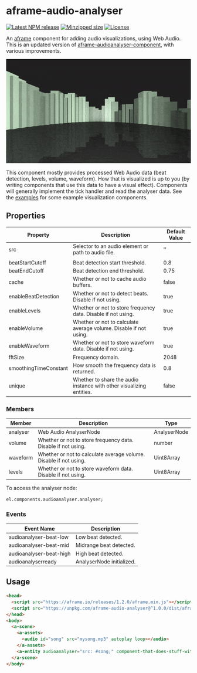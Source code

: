 # aframe-audio-analyser

[![Latest NPM release](https://img.shields.io/npm/v/aframe-audio-analyser.svg)](https://www.npmjs.com/package/aframe-audio-analyser)
[![Minzipped size](https://badgen.net/bundlephobia/minzip/aframe-audio-analyser)](https://bundlephobia.com/result?p=aframe-audio-analyser)
[![License](https://img.shields.io/badge/license-MIT-007ec6.svg)](https://github.com/ryota-mitarai/aframe-audio-analyser/blob/master/LICENSE)

An [aframe](https://github.com/aframevr/aframe) component for adding audio visualizations, using Web Audio. This is an updated version of [aframe-audioanalyser-component](https://www.npmjs.com/package/aframe-audioanalyser-component), with various improvements.

![Example gif](https://github.com/ryota-mitarai/aframe-audio-analyser/blob/master/examples/levels/preview.gif)

This component mostly provides processed Web Audio data (beat detection, levels, volume, waveform). How that is visualized is up to you (by writing components that use this data to have a visual effect). Components will generally implement the tick handler and read the analyser data. See the [examples](https://github.com/ryota-mitarai/aframe-audio-analyser/tree/master/examples) for some example visualization components.

## Properties

| Property              | Description                                                          | Default Value |
| --------------------- | -------------------------------------------------------------------- | ------------- |
| src                   | Selector to an audio element or path to audio file.                  | ''            |
|                       |                                                                      |               |
| beatStartCutoff       | Beat detection start threshold.                                      | 0.8           |
| beatEndCutoff         | Beat detection end threshold.                                        | 0.75          |
| cache                 | Whether or not to cache audio buffers.                               | false         |
| enableBeatDetection   | Whether or not to detect beats. Disable if not using.                | true          |
| enableLevels          | Whether or not to store frequency data. Disable if not using.        | true          |
| enableVolume          | Whether or not to calculate average volume. Disable if not using.    | true          |
| enableWaveform        | Whether or not to store waveform data. Disable if not using.         | true          |
| fftSize               | Frequency domain.                                                    | 2048          |
| smoothingTimeConstant | How smooth the frequency data is returned.                           | 0.8           |
| unique                | Whether to share the audio instance with other visualizing entities. | false         |

### Members

| Member   | Description                                                       | Type         |
| -------- | ----------------------------------------------------------------- | ------------ |
| analyser | Web Audio AnalyserNode                                            | AnalyserNode |
| volume   | Whether or not to store frequency data. Disable if not using.     | number       |
| waveform | Whether or not to calculate average volume. Disable if not using. | Uint8Array   |
| levels   | Whether or not to store waveform data. Disable if not using.      | Uint8Array   |

To access the analyser node:

```
el.components.audioanalyser.analyser;
```

### Events

| Event Name              | Description               |
| ----------------------- | ------------------------- |
| audioanalyser-beat-low  | Low beat detected.        |
| audioanalyser-beat-mid  | Midrange beat detected.   |
| audioanalyser-beat-high | High beat detected.       |
| audioanalyserready      | AnalyserNode initialized. |

## Usage

```html
<head>
  <script src="https://aframe.io/releases/1.2.0/aframe.min.js"></script>
  <script src="https://unpkg.com/aframe-audio-analyser@^1.0.0/dist/aframe-audio-analyser.umd.js"></script>
</head>
<body>
  <a-scene>
    <a-assets>
      <audio id="song" src="mysong.mp3" autoplay loop></audio>
    </a-assets>
    <a-entity audioanalyser="src: #song;" component-that-does-stuff-with-audioanalyser-data></a-entity>
  </a-scene>
</body>
```
